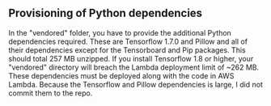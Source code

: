 ## Provisioning of Python dependencies
In the "vendored" folder, you have to provide the additional Python dependencies required. These are Tensorflow 1.7.0 and Pillow and all of their dependencies except for the Tensorboard and Pip packages. This should total 257 MB unzipped. If you install Tensorflow 1.8 or higher, your "vendored" directory will breach the Lambda deployment limit of ~262 MB. These dependencies must be deployed along with the code in AWS Lambda. Because the Tensorflow and Pillow dependencies is large, I did not commit them to the repo. 